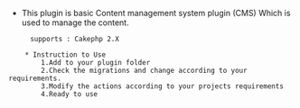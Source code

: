 * This plugin is basic Content management system plugin (CMS) Which  is used to manage the content.


        supports : Cakephp 2.X
```
    * Instruction to Use
        1.Add to your plugin folder
        2.Check the migrations and change according to your requirements.
        3.Modify the actions according to your projects requirements
        4.Ready to use
```